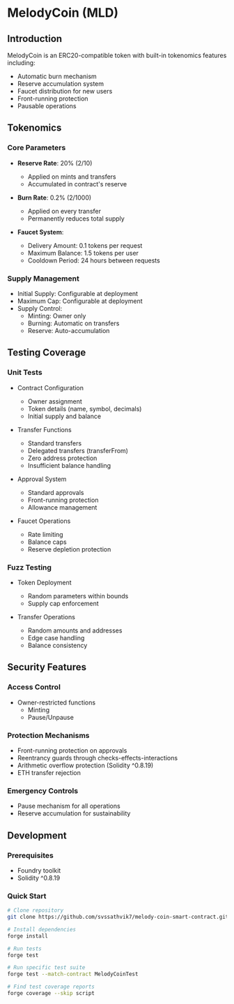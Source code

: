 # MelodyCoin (MLD)

## Introduction

MelodyCoin is an ERC20-compatible token with built-in tokenomics features including:

- Automatic burn mechanism
- Reserve accumulation system
- Faucet distribution for new users
- Front-running protection
- Pausable operations

## Tokenomics

### Core Parameters

- **Reserve Rate**: 20% (2/10)

  - Applied on mints and transfers
  - Accumulated in contract's reserve

- **Burn Rate**: 0.2% (2/1000)

  - Applied on every transfer
  - Permanently reduces total supply

- **Faucet System**:
  - Delivery Amount: 0.1 tokens per request
  - Maximum Balance: 1.5 tokens per user
  - Cooldown Period: 24 hours between requests

### Supply Management

- Initial Supply: Configurable at deployment
- Maximum Cap: Configurable at deployment
- Supply Control:
  - Minting: Owner only
  - Burning: Automatic on transfers
  - Reserve: Auto-accumulation

## Testing Coverage

### Unit Tests

- Contract Configuration

  - Owner assignment
  - Token details (name, symbol, decimals)
  - Initial supply and balance

- Transfer Functions

  - Standard transfers
  - Delegated transfers (transferFrom)
  - Zero address protection
  - Insufficient balance handling

- Approval System

  - Standard approvals
  - Front-running protection
  - Allowance management

- Faucet Operations
  - Rate limiting
  - Balance caps
  - Reserve depletion protection

### Fuzz Testing

- Token Deployment

  - Random parameters within bounds
  - Supply cap enforcement

- Transfer Operations
  - Random amounts and addresses
  - Edge case handling
  - Balance consistency

## Security Features

### Access Control

- Owner-restricted functions
  - Minting
  - Pause/Unpause

### Protection Mechanisms

- Front-running protection on approvals
- Reentrancy guards through checks-effects-interactions
- Arithmetic overflow protection (Solidity ^0.8.19)
- ETH transfer rejection

### Emergency Controls

- Pause mechanism for all operations
- Reserve accumulation for sustainability

## Development

### Prerequisites

- Foundry toolkit
- Solidity ^0.8.19

### Quick Start

```bash
# Clone repository
git clone https://github.com/svssathvik7/melody-coin-smart-contract.git

# Install dependencies
forge install

# Run tests
forge test

# Run specific test suite
forge test --match-contract MelodyCoinTest

# Find test coverage reports
forge coverage --skip script
```
